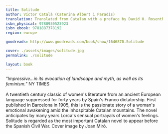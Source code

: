 ```yaml
---
title: Solitude
author: Víctor Català (Caterina Albert i Paradís)
translation: Translated from Catalan with a preface by David H. Rosenthal
isbn_physical: 9780930523923
isbn_ebook: 9781887378192
region: europe

goodreads: http://www.goodreads.com/book/show/1646870.Solitude

cover: ./assets/images/solitude.jpg
permalink: ./solitude

layout: book
---
```


*"Impressive…in its evocation of landscape and myth, as well as its feminism."* NY TIMES
<br><br>
A twentieth century classic of women's literature from an ancient European language suppressed for forty years by Spain's Franco dictatorship. First published in Barcelona in 1905, this is the passionate story of a woman's emotional awakening amid the inhospitable Catalan mountains. The novel anticipates by many years Lorca's sensual portrayals of women's feelings. Solitude is regarded as the most important Catalan novel to appear before the Spanish Civil War. Cover image by Joan Miró.

